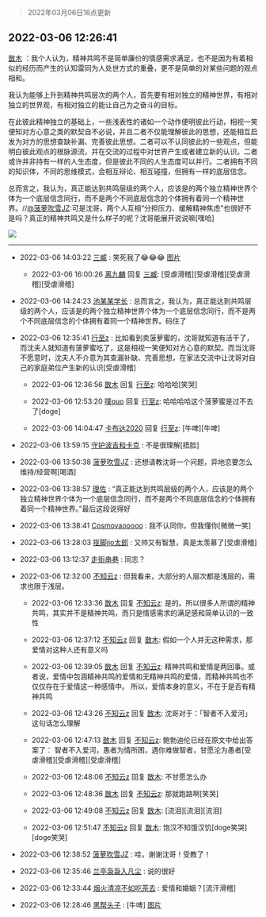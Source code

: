 > 2022年03月06日16点更新
<link rel="stylesheet" href="https://cdn.jsdelivr.net/gh/taotie6/sampleJSON@main/css/photo_show.css">
<meta name="referrer" content="no-referrer" />


 ## 2022-03-06 12:26:41 

 [㪚木](https://www.coolapk.com/feed/34038113?shareKey=MzJhY2ZhNzVhYTg4NjIyNDNmOTI~) ：我个人认为，精神共鸣不是简单廉价的情感需求满足，也不是因为有着相似的经历而产生的认知雷同为人处世方式的重叠，更不是简单的对某些问题的观点相和。

我认为能够上升到精神共鸣层次的两个人，首先要有相对独立的精神世界，有相对独立的世界观，有相对独立的能让自己为之奋斗的目标。<!--break-->

在此彼此精神独立的基础上，一些浅表性的诸如一个动作便明彼此行动，相视一笑便知对方心意之类的默契自不必说，并且二者不仅能理解彼此的思想，还能相互启发为对方的思想查缺补漏、完善彼此思想。二者可以不认同彼此的一些观点，但能明白彼此观点的根脉源流，并在交流的过程中对世界产生或者建立新的认识。二者或许并非持有一样的人生态度，但是彼此不同的人生态度可以并行。二者拥有不同的知识体，不同的思维模式，会相互辩论、相互碰撞，但拥有一样的底层信念。

总而言之，我认为，真正能达到共鸣层级的两个人，应该是的两个独立精神世界个体为一个底层信念同行，而不是两个不同底层信念的个体拥有着同一个精神世界。//<a class="feed-link-uname" href="/u/菠萝吹雪JZ">@菠萝吹雪JZ</a>:可是沈哥，两个人互相“分担压力、缓解精神焦虑”也很好不是吗？真正的精神共鸣又是什么样子的呢？沈哥能展开说说嘛[嘿哈] 

<div class="album">
<img class="img-item" src="http://image.coolapk.com/feed/2021/0126/07/1081091_9866d34b_7006_7045@378x221.gif" />
</div>

 ------- 

- 2022-03-06 14:03:22 [三臧](uid=1176937) : 笑死我了😂😂😂 [图片](http://image.coolapk.com/feed/2022/0306/14/1176937_e086163f_6601_8409_410@750x7320.jpeg)

    - 2022-03-06 16:00:26 [离九麟](uid=2403533) 回复 [三臧](uid=1176937): [受虐滑稽][受虐滑稽][受虐滑稽][受虐滑稽] 

- 2022-03-06 14:24:23 [池某某学长](uid=3507299) : 总而言之，我认为，真正能达到共鸣层级的两个人，应该是的两个独立精神世界个体为一个底层信念同行，而不是两个不同底层信念的个体拥有着同一个精神世界。码住了 

- 2022-03-06 12:35:41 [行至z](uid=582810) : 比如看到卖菠萝蜜的，沈哥就知道有活干了，而沈夫人就知道有菠萝蜜吃了，这是相视一笑便知对方心意的默契。而当沈哥不愿意时，沈夫人不介意为其查漏补缺、完善思想，在家法交流中让沈哥对自己的家庭弟位产生新的认识[受虐滑稽] 

    - 2022-03-06 12:36:56 [㪚木](uid=1081091) 回复 [行至z](uid=582810): 哈哈哈[笑哭] 

    - 2022-03-06 12:53:20 [噗ouo](uid=478204) 回复 [行至z](uid=582810): 哈哈哈哈这个菠萝蜜是过不去了[doge] 

    - 2022-03-06 14:04:47 [卡布达2020](uid=696546) 回复 [行至z](uid=582810): [牛啤][牛啤] 

- 2022-03-06 13:59:15 [守护波吉和卡克](uid=2815939) : 不是很理解[捂脸] 

- 2022-03-06 13:50:38 [菠萝吹雪JZ](uid=4178058) : 还想请教沈哥一个问题，异地恋要怎么维持/经营啊[喝酒] 

- 2022-03-06 13:38:57 [理佐](uid=1284044) : “真正能达到共鸣层级的两个人，应该是的两个独立精神世界个体为一个底层信念同行，而不是两个不同底层信念的个体拥有着同一个精神世界。”最后这段说得好 

- 2022-03-06 13:38:41 [Cosmovaooooo](uid=14594008) : 我不认同你，但我懂你[微微一笑] 

- 2022-03-06 13:28:03 [抠脚jio太郎](uid=3743725) : 又帅又有智慧，真是太羡慕了[受虐滑稽] 

- 2022-03-06 13:12:37 [走街串巷](uid=867088) : 同志？ 

- 2022-03-06 12:32:00 [不知云z](uid=5657858) : 但我看来，大部分的人层次都是浅层的，需求也限于浅层。 

    - 2022-03-06 12:33:36 [㪚木](uid=1081091) 回复 [不知云z](uid=5657858): 是的。所以很多人所谓的精神共鸣，其实并不是精神共鸣，而只是情感需求的满足感和简单认识的一致性 

    - 2022-03-06 12:37:12 [不知云z](uid=5657858) 回复 [㪚木](uid=1081091): 假如一个人并无这种需求，那爱情对这种人还有意义吗 

    - 2022-03-06 12:39:05 [㪚木](uid=1081091) 回复 [不知云z](uid=5657858): 精神共鸣和爱情是两回事。或者说，爱情中包涵精神共鸣的爱情和无精神共鸣的爱情，而精神共鸣也不仅仅存在于爱情这一种感情中。
所以，爱情本身的意义，不在于是否有精神共鸣 

    - 2022-03-06 12:43:26 [不知云z](uid=5657858) 回复 [㪚木](uid=1081091): 沈哥对于：「智者不入爱河」这句话怎么理解 

    - 2022-03-06 12:47:13 [㪚木](uid=1081091) 回复 [不知云z](uid=5657858): 鲍勃迪伦已经在原文中给出答案了：
智者不入爱河，愚者为情所困，遇你难做智者，甘愿沦为愚者[受虐滑稽][受虐滑稽][受虐滑稽] 

    - 2022-03-06 12:48:06 [不知云z](uid=5657858) 回复 [㪚木](uid=1081091): 不甘愿怎么办 

    - 2022-03-06 12:48:36 [㪚木](uid=1081091) 回复 [不知云z](uid=5657858): 那就跑路啊[笑哭] 

    - 2022-03-06 12:49:08 [不知云z](uid=5657858) 回复 [㪚木](uid=1081091): [流泪][流泪][流泪] 

    - 2022-03-06 12:51:47 [不知云z](uid=5657858) 回复 [㪚木](uid=1081091): 饱汉不知饿汉饥[doge笑哭][doge笑哭] 

- 2022-03-06 12:38:52 [菠萝吹雪JZ](uid=4178058) : 哇，谢谢沈哥！受教了！ 

- 2022-03-06 12:35:46 [兰亭袅袅入凡尘](uid=3513746) : 说的很好 

- 2022-03-06 12:33:44 [烟火清凉不如吃茶去](uid=4279524) : 爱情和婚姻？[流汗滑稽] 

- 2022-03-06 12:28:46 [黑帮头子](uid=2838832) : [牛啤] [图片](http://image.coolapk.com/feed/2022/0306/12/2838832_da27197b_0925_7333_686@828x542.jpeg)

